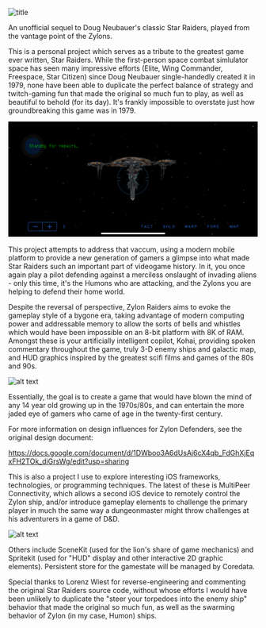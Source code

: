 ![title](https://github.com/jglasse/ZylonDefenders/blob/master/zylons/ZylonDefenderTitle.png)

An unofficial sequel to Doug Neubauer's classic Star Raiders, played from the vantage point of the Zylons.

This is a personal project which serves as a tribute to the greatest game ever written, Star Raiders. While the first-person space combat simlulator space has seen many impressive efforts (Elite, Wing Commander, Freespace, Star Citizen) since Doug Neubauer single-handedly created it in 1979, none have been able to duplicate the perfect balance of strategy and twitch-gaming fun that made the original so much fun to play, as well as beautiful to behold (for its day). It's frankly impossible to overstate just how groundbreaking this game was in 1979.

![ZylonStation](station.jpeg)

This project attempts to address that vaccum, using a modern mobile platform to provide a new generation of gamers a glimpse into what made Star Raiders such an important part of videogame history. In it, you once again play a pilot defending against a merciless onslaught of invading aliens - only this time, it's the Humons who are attacking, and the Zylons you are helping to defend their home world. 

Despite the reversal of perspective, Zylon Raiders aims to evoke the gameplay style of a bygone era, taking advantage of modern computing power and addressable memory to allow the sorts of bells and whistles which would have been impossible on an 8-bit platform with 8K of RAM. Amongst these is your artificially intelligent copilot, Kohai, providing spoken commentary throughout the game, truly 3-D enemy ships and galactic map, and HUD graphics inspired by the greatest scifi films and games of the 80s and 90s.

![alt text](zylonGameplaySample2.gif)

Essentially, the goal is to create a game that would have blown the mind of any 14 year old growing up in the 1970s/80s, and can entertain the more jaded eye of gamers who came of age in the twenty-first century.

For more information on design influences for Zylon Defenders, see the original design document:

https://docs.google.com/document/d/1DWboo3A6dUsAj6cX4qb_FdGhXjEqxFH2TOk_diGrsWg/edit?usp=sharing 


This is also a project I use to explore interesting iOS frameworks, technologies, or programming techniques. The latest of these is MultiPeer Connectivity, which allows a second iOS device to remotely control the Zylon ship, and/or introduce gameplay elements to challenge the primary player in much the same way a dungeonmaster might throw challenges at his adventurers in a game of D&D.

![alt text](https://github.com/jglasse/ZylonDefenders/blob/master/zylons/helm0.png)

Others include SceneKit (used for the lion's share of game mechanics) and Spritekit (used for "HUD" display and other interactive 2D graphic elements). Persistent store for the gamestate will be managed by Coredata.

Special thanks to Lorenz Wiest for reverse-engineering and commenting the original Star Raiders source code, without whose efforts I would have been unlikely to duplicate the "steer your torpedoes into the enemy ship" behavior that made the original so much fun, as well as the swarming behavior of Zylon (in my case, Humon) ships.
  



